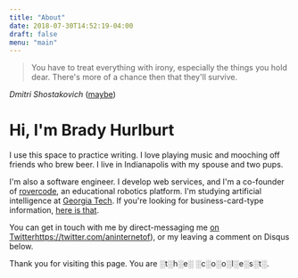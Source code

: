```yaml
---
title: "About"
date: 2018-07-30T14:52:19-04:00
draft: false
menu: "main"
---
```


> You have to treat everything with irony, especially the things you hold dear. There's more of a chance then that they'll survive.

*Dmitri Shostakovich* ([maybe](https://en.wikipedia.org/wiki/Solomon_Volkov#Controversy_over_Testimony))

# Hi, I'm Brady Hurlburt

I use this space to practice writing. I love playing music and mooching off friends who brew beer. I live in Indianapolis with my spouse and two pups.

I'm also a software engineer. I develop web services, and I'm a co-founder of [rovercode](https://rovercode.com), an educational robotics platform. I'm studying artificial intelligence at [Georgia Tech](http://www.omscs.gatech.edu/). If you're looking for business-card-type information, [here is that](https://www.linkedin.com/in/brady-hurlburt-9646b49a/).

You can get in touch with me by direct-messaging me [on Twitter]()https://twitter.com/aninternetof), or my leaving a comment on Disqus below.
 
 Thank you for visiting this page. You are ░t░h░e░ ░c░o░o░l░e░s░t░.


